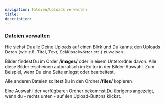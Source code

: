 ```yaml
---
navigation: Dateien/Uploads verwalten
title: 
description:
---
```


### Dateien verwalten ###

Hie siehst Du alle Deine Uploads auf einen Blick und Du kannst den Uploads Daten (wie z.B. Titel, Text, Schlüsselwörter etc.) zuweisen.

Bilder findest Du im Order __/images/__ oder in einem Unterordner davon. Alle diese Bilder erscheinen automatisch im Editor in der Bilder-Auswahl. Zum Beispiel, wenn Du eine Seite anlegst oder bearbeitest.

Alle anderen Dateien solltest Du in den Ordner __/files/__ kopieren.

Eine Auswahl, der verfügbaren Ordner bekommst Du übrigens angezeigt, wenn du - rechts unten - auf den Upload-Buttons klickst.